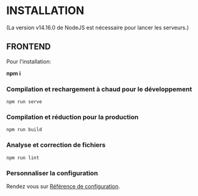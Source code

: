 # INSTALLATION

(La version v14.16.0 de NodeJS est nécessaire pour lancer les serveurs.)

## FRONTEND

Pour l'installation:

**npm i**


### Compilation et rechargement à chaud pour le développement

```
npm run serve
```

### Compilation et réduction pour la production

```
npm run build
```

### Analyse et correction de fichiers

```
npm run lint
```

### Personnaliser la configuration

Rendez vous sur [Référence de configuration](https://cli.vuejs.org/config/).
